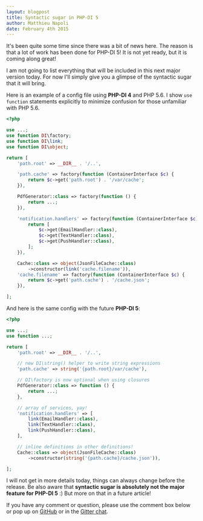 ```yaml
---
layout: blogpost
title: Syntactic sugar in PHP-DI 5
author: Matthieu Napoli
date: February 4th 2015
---
```


It's been quite some time since there was a bit of news here. The reason is that a lot of work has been done for PHP-DI 5! It is not yet ready, but it is coming along great!

I am not going to list everything that will be included in this next major version today. For now I'll simply give you a glimpse of the syntactic sugar that it will bring.

Here is an example of a config file using **PHP-DI 4** and PHP 5.6. I show `use function` statements explicitly to minimize confusion for those unfamiliar with PHP 5.6.

```php
<?php

use ...;
use function DI\factory;
use function DI\link;
use function DI\object;

return [
    'path.root' => __DIR__ . '/..',

    'path.cache' => factory(function (ContainerInterface $c) {
        return $c->get('path.root') . '/var/cache';
    }),

    PdfGenerator::class => factory(function () {
        return ...;
    }),

    'notification.handlers' => factory(function (ContainerInterface $c) {
        return [
            $c->get(EmailHandler::class),
            $c->get(TextHandler::class),
            $c->get(PushHandler::class),
        ];
    }),

    Cache::class => object(JsonFileCache::class)
        ->constructor(link('cache.filename')),
    'cache.filename' => factory(function (ContainerInterface $c) {
        return $c->get('path.cache') . '/cache.json';
    }),

];
```

And here is the same config with the future **PHP-DI 5**:

```php
<?php

use ...;
use function ...;

return [
    'path.root' => __DIR__ . '/..',

    // new DI\string() helper to write string expressions
    'path.cache' => string('{path.root}/var/cache'),

    // DI\factory is now optional when using closures
    PdfGenerator::class => function () {
        return ...;
    },

    // array of services, yay!
    'notification.handlers' => [
        link(EmailHandler::class),
        link(TextHandler::class),
        link(PushHandler::class),
    ],

    // inline definitions in other definitions!
    Cache::class => object(JsonFileCache::class)
        ->constructor(string('{path.cache}/cache.json')),

];
```

I will not get in more details today, things can always change before the release. Be also aware that **syntactic sugar is absolutely not the major feature for PHP-DI 5** :) But more on that in a future article!

If you have any comment or question, please use the comment box below or pop up on [GitHub](https://github.com/PHP-DI/PHP-DI) or in the [Gitter chat](https://gitter.im/PHP-DI/PHP-DI).
